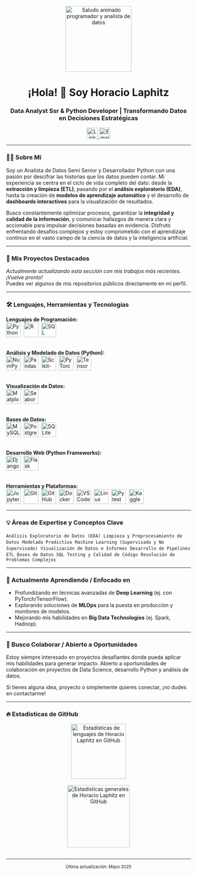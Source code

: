 <div align="center">
  <img height="180" src="https://i.giphy.com/media/v1.Y2lkPTc5MGI3NjExbWlld3NpdWpxd21jOHNyN243dW00ZmR6M2lxem14OXV4bGZrOGduMSZlcD12MV9pbnRlcm5hbF9naWZfYnlfaWQmY3Q9Zw/2IudUHdI075HL02Pkk/giphy.gif" alt="Saludo animado programador y analista de datos" />
</div>

<h1 align="center">¡Hola! 👋 Soy Horacio Laphitz</h1>
<h3 align="center">Data Analyst Ssr & Python Developer | Transformando Datos en Decisiones Estratégicas</h3>

<div align="center">
  <a href="https://www.linkedin.com/in/horacio-laphitz/" target="_blank">
    <img src="https://img.shields.io/static/v1?message=LinkedIn&logo=linkedin&label=&color=0077B5&logoColor=white&labelColor=&style=for-the-badge" height="30" alt="LinkedIn Horacio Laphitz" />
  </a>
  <a href="mailto:tu_email@example.com"> <img src="https://img.shields.io/static/v1?message=Email&logo=gmail&label=&color=D14836&logoColor=white&labelColor=&style=for-the-badge" height="30" alt="Email Horacio Laphitz" />
  </a>
  </div>

---

### <p align="left">👩‍💻 Sobre Mí</p>

Soy un Analista de Datos Semi Senior y Desarrollador Python con una pasión por descifrar las historias que los datos pueden contar. Mi experiencia se centra en el ciclo de vida completo del dato: desde la **extracción y limpieza (ETL)**, pasando por el **análisis exploratorio (EDA)**, hasta la creación de **modelos de aprendizaje automático** y el desarrollo de **dashboards interactivos** para la visualización de resultados.

Busco constantemente optimizar procesos, garantizar la **integridad y calidad de la información**, y comunicar hallazgos de manera clara y accionable para impulsar decisiones basadas en evidencia. Disfruto enfrentando desafíos complejos y estoy comprometido con el aprendizaje continuo en el vasto campo de la ciencia de datos y la inteligencia artificial.

---

### <p align="left">🚀 Mis Proyectos Destacados</p>

<p align="left">
  <em>Actualmente actualizando esta sección con mis trabajos más recientes. ¡Vuelve pronto!</em>
  <br>Puedes ver algunos de mis repositorios públicos directamente en mi perfil.
</p>

---

### <p align="left">🛠️ Lenguajes, Herramientas y Tecnologías</p>

<p align="left">
  <strong>Lenguajes de Programación:</strong><br>
  <img src="https://cdn.jsdelivr.net/gh/devicons/devicon/icons/python/python-original-wordmark.svg" height="40" alt="Python" title="Python"/>&nbsp;
  <img src="https://cdn.jsdelivr.net/gh/devicons/devicon/icons/r/r-original.svg" height="40" alt="R" title="R"/>&nbsp; <img src="https://cdn.jsdelivr.net/gh/devicons/devicon/icons/sql/sql-plain-wordmark.svg" height="40" alt="SQL" title="SQL"/>&nbsp;
  <br><br>

  <strong>Análisis y Modelado de Datos (Python):</strong><br>
  <img src="https://cdn.jsdelivr.net/gh/devicons/devicon/icons/numpy/numpy-original-wordmark.svg" height="40" alt="NumPy" title="NumPy"/>&nbsp;
  <img src="https://cdn.jsdelivr.net/gh/devicons/devicon/icons/pandas/pandas-original-wordmark.svg" height="40" alt="Pandas" title="Pandas"/>&nbsp;
  <img src="https://cdn.jsdelivr.net/gh/devicons/devicon/icons/scikitlearn/scikitlearn-original.svg" height="40" alt="Scikit-learn" title="Scikit-learn"/>&nbsp;
  <img src="https://cdn.jsdelivr.net/gh/devicons/devicon/icons/pytorch/pytorch-original-wordmark.svg" height="40" alt="PyTorch" title="PyTorch"/>&nbsp;
  <img src="https://cdn.jsdelivr.net/gh/devicons/devicon/icons/tensorflow/tensorflow-original-wordmark.svg" height="40" alt="TensorFlow" title="TensorFlow"/>&nbsp; <br><br>

  <strong>Visualización de Datos:</strong><br>
  <img src="https://cdn.jsdelivr.net/gh/devicons/devicon/icons/matplotlib/matplotlib-original-wordmark.svg" height="40" alt="Matplotlib" title="Matplotlib"/>&nbsp;
  <img src="https://cdn.jsdelivr.net/gh/devicons/devicon/icons/seaborn/seaborn-original-wordmark.svg" height="40" alt="Seaborn" title="Seaborn"/>&nbsp;
  <br><br>

  <strong>Bases de Datos:</strong><br>
  <img src="https://cdn.jsdelivr.net/gh/devicons/devicon/icons/mysql/mysql-original-wordmark.svg" height="40" alt="MySQL" title="MySQL"/>&nbsp;
  <img src="https://cdn.jsdelivr.net/gh/devicons/devicon/icons/postgresql/postgresql-original-wordmark.svg" height="40" alt="PostgreSQL" title="PostgreSQL"/>&nbsp;
  <img src="https://cdn.jsdelivr.net/gh/devicons/devicon/icons/sqlite/sqlite-original-wordmark.svg" height="40" alt="SQLite" title="SQLite"/>&nbsp;
  <br><br>

  <strong>Desarrollo Web (Python Frameworks):</strong><br>
  <img src="https://cdn.jsdelivr.net/gh/devicons/devicon/icons/django/django-plain-wordmark.svg" height="40" alt="Django" title="Django"/>&nbsp;
  <img src="https://cdn.jsdelivr.net/gh/devicons/devicon/icons/flask/flask-original-wordmark.svg" height="40" alt="Flask" title="Flask"/>&nbsp;
  <br><br>

  <strong>Herramientas y Plataformas:</strong><br>
  <img src="https://cdn.jsdelivr.net/gh/devicons/devicon/icons/jupyter/jupyter-original-wordmark.svg" height="40" alt="Jupyter" title="Jupyter"/>&nbsp;
  <img src="https://cdn.jsdelivr.net/gh/devicons/devicon/icons/git/git-original-wordmark.svg" height="40" alt="Git" title="Git"/>&nbsp;
  <img src="https://cdn.jsdelivr.net/gh/devicons/devicon/icons/github/github-original-wordmark.svg" height="40" alt="GitHub" title="GitHub"/>&nbsp;
  <img src="https://cdn.jsdelivr.net/gh/devicons/devicon/icons/docker/docker-original-wordmark.svg" height="40" alt="Docker" title="Docker"/>&nbsp;
  <img src="https://cdn.jsdelivr.net/gh/devicons/devicon/icons/vscode/vscode-original-wordmark.svg" height="40" alt="VS Code" title="VS Code"/>&nbsp;
  <img src="https://cdn.jsdelivr.net/gh/devicons/devicon/icons/linux/linux-original.svg" height="40" alt="Linux" title="Linux"/>&nbsp;
  <img src="https://cdn.jsdelivr.net/gh/devicons/devicon/icons/pytest/pytest-original-wordmark.svg" height="40" alt="Pytest" title="Pytest"/>&nbsp;
  <img src="https://cdn.jsdelivr.net/gh/devicons/devicon/icons/kaggle/kaggle-original.svg" height="40" alt="Kaggle" title="Kaggle"/>&nbsp;
  </p>

---

### <p align="left">💡 Áreas de Expertise y Conceptos Clave</p>

<p align="left">
  <code>Análisis Exploratorio de Datos (EDA)</code>&nbsp;
  <code>Limpieza y Preprocesamiento de Datos</code>&nbsp;
  <code>Modelado Predictivo</code>&nbsp;
  <code>Machine Learning (Supervisado y No Supervisado)</code>&nbsp;
  <code>Visualización de Datos e Informes</code>&nbsp;
  <code>Desarrollo de Pipelines ETL</code>&nbsp;
  <code>Bases de Datos SQL</code>&nbsp;
  <code>Testing y Calidad de Código</code>&nbsp;
  <code>Resolución de Problemas Complejos</code>
</p>

---

### <p align="left">🌱 Actualmente Aprendiendo / Enfocado en</p>

* Profundizando en técnicas avanzadas de **Deep Learning** (ej. con PyTorch/TensorFlow).
* Explorando soluciones de **MLOps** para la puesta en producción y monitoreo de modelos.
* Mejorando mis habilidades en **Big Data Technologies** (ej. Spark, Hadoop).
---

### <p align="left">🤝 Busco Colaborar / Abierto a Oportunidades</p>

<p align="left">
Estoy siempre interesado en proyectos desafiantes donde pueda aplicar mis habilidades para generar impacto. Abierto a oportunidades de colaboración en proyectos de Data Science, desarrollo Python y análisis de datos.
</p>
<p align="left">
  Si tienes alguna idea, proyecto o simplemente quieres conectar, ¡no dudes en contactarme!
</p>

---

### <p align="left">🔥 Estadísticas de GitHub</p>

<div align="center">
  <img src="https://github-readme-stats.vercel.app/api/top-langs?username=hache22&locale=es&hide_title=false&layout=compact&card_width=320&langs_count=6&theme=dracula&hide_border=false&order=2" height="150" alt="Estadísticas de lenguajes de Horacio Laphitz en GitHub"  />
  <br><br>
  <img src="https://github-readme-stats.vercel.app/api?username=hache22&show_icons=true&locale=es&theme=dracula&hide_border=false&rank_icon=github&count_private=true" height="170" alt="Estadísticas generales de Horacio Laphitz en GitHub" />
  <br><br>
  </div>

---

<div align="center">
  <p><small>Última actualización: Mayo 2025</small></p> </div>
